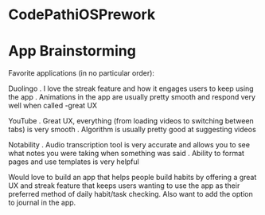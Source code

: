 # CodePathiOSPrework

# App Brainstorming
Favorite applications (in no particular order):

Duolingo
. I love the streak feature and how it engages users to keep using the app
. Animations in the app are usually pretty smooth and respond very well when called -great UX

YouTube
. Great UX, everything (from loading videos to switching between tabs) is very smooth
. Algorithm is usually pretty good at suggesting videos

Notability
. Audio transcription tool is very accurate and allows you to see what notes you were taking when something was said
. Ability to format pages and use templates is very helpful

Would love to build an app that helps people build habits by offering a great UX and streak feature that keeps users wanting to use the app as their
preferred method of daily habit/task checking. Also want to add the option to journal in the app.
